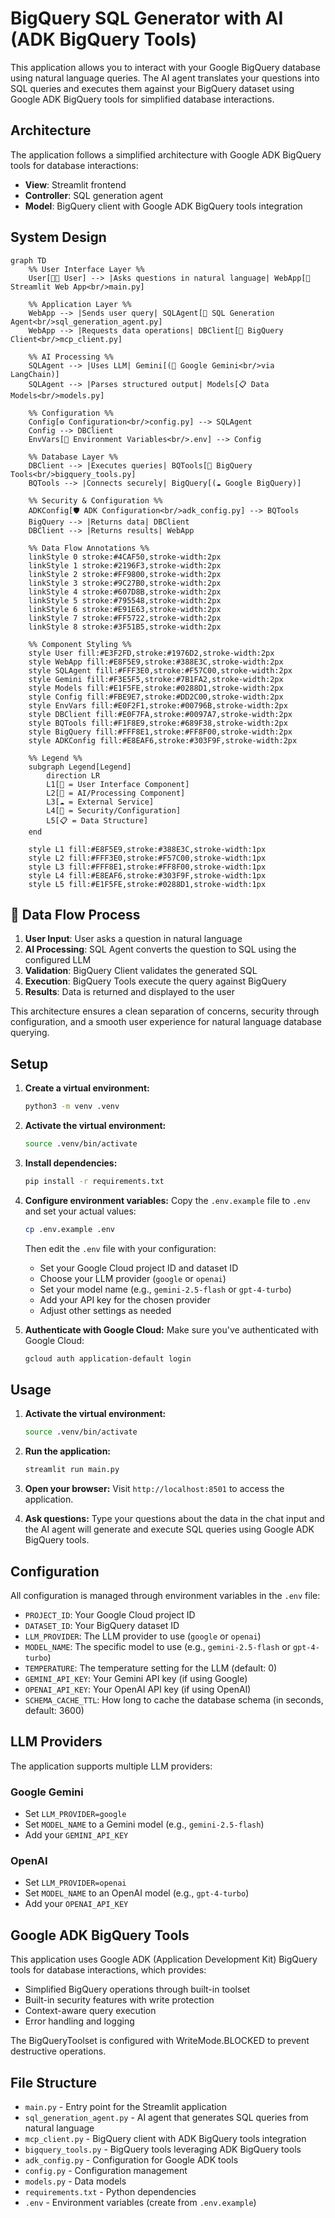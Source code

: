 # BigQuery SQL Generator with AI (ADK BigQuery Tools)

This application allows you to interact with your Google BigQuery database using natural language queries. The AI agent translates your questions into SQL queries and executes them against your BigQuery dataset using Google ADK BigQuery tools for simplified database interactions.

## Architecture

The application follows a simplified architecture with Google ADK BigQuery tools for database interactions:

- **View**: Streamlit frontend
- **Controller**: SQL generation agent
- **Model**: BigQuery client with Google ADK BigQuery tools integration

## System Design

```mermaid
graph TD
    %% User Interface Layer %%
    User[👨‍💼 User] --> |Asks questions in natural language| WebApp[📱 Streamlit Web App<br/>main.py]
    
    %% Application Layer %%
    WebApp --> |Sends user query| SQLAgent[🤖 SQL Generation Agent<br/>sql_generation_agent.py]
    WebApp --> |Requests data operations| DBClient[🔌 BigQuery Client<br/>mcp_client.py]
    
    %% AI Processing %%
    SQLAgent --> |Uses LLM| Gemini[(🧠 Google Gemini<br/>via LangChain)]
    SQLAgent --> |Parses structured output| Models[📋 Data Models<br/>models.py]
    
    %% Configuration %%
    Config[⚙️ Configuration<br/>config.py] --> SQLAgent
    Config --> DBClient
    EnvVars[🔑 Environment Variables<br/>.env] --> Config
    
    %% Database Layer %%
    DBClient --> |Executes queries| BQTools[🔧 BigQuery Tools<br/>bigquery_tools.py]
    BQTools --> |Connects securely| BigQuery[(☁️ Google BigQuery)]
    
    %% Security & Configuration %%
    ADKConfig[🛡️ ADK Configuration<br/>adk_config.py] --> BQTools
    BigQuery --> |Returns data| DBClient
    DBClient --> |Returns results| WebApp
    
    %% Data Flow Annotations %%
    linkStyle 0 stroke:#4CAF50,stroke-width:2px
    linkStyle 1 stroke:#2196F3,stroke-width:2px
    linkStyle 2 stroke:#FF9800,stroke-width:2px
    linkStyle 3 stroke:#9C27B0,stroke-width:2px
    linkStyle 4 stroke:#607D8B,stroke-width:2px
    linkStyle 5 stroke:#795548,stroke-width:2px
    linkStyle 6 stroke:#E91E63,stroke-width:2px
    linkStyle 7 stroke:#FF5722,stroke-width:2px
    linkStyle 8 stroke:#3F51B5,stroke-width:2px
    
    %% Component Styling %%
    style User fill:#E3F2FD,stroke:#1976D2,stroke-width:2px
    style WebApp fill:#E8F5E9,stroke:#388E3C,stroke-width:2px
    style SQLAgent fill:#FFF3E0,stroke:#F57C00,stroke-width:2px
    style Gemini fill:#F3E5F5,stroke:#7B1FA2,stroke-width:2px
    style Models fill:#E1F5FE,stroke:#0288D1,stroke-width:2px
    style Config fill:#FBE9E7,stroke:#DD2C00,stroke-width:2px
    style EnvVars fill:#E0F2F1,stroke:#00796B,stroke-width:2px
    style DBClient fill:#E0F7FA,stroke:#0097A7,stroke-width:2px
    style BQTools fill:#F1F8E9,stroke:#689F38,stroke-width:2px
    style BigQuery fill:#FFF8E1,stroke:#FF8F00,stroke-width:2px
    style ADKConfig fill:#E8EAF6,stroke:#303F9F,stroke-width:2px
    
    %% Legend %%
    subgraph Legend[Legend]
        direction LR
        L1[📱 = User Interface Component]
        L2[🤖 = AI/Processing Component]
        L3[☁️ = External Service]
        L4[🔐 = Security/Configuration]
        L5[📋 = Data Structure]
    end
    
    style L1 fill:#E8F5E9,stroke:#388E3C,stroke-width:1px
    style L2 fill:#FFF3E0,stroke:#F57C00,stroke-width:1px
    style L3 fill:#FFF8E1,stroke:#FF8F00,stroke-width:1px
    style L4 fill:#E8EAF6,stroke:#303F9F,stroke-width:1px
    style L5 fill:#E1F5FE,stroke:#0288D1,stroke-width:1px
```

## 🔄 Data Flow Process

1. **User Input**: User asks a question in natural language
2. **AI Processing**: SQL Agent converts the question to SQL using the configured LLM
3. **Validation**: BigQuery Client validates the generated SQL
4. **Execution**: BigQuery Tools execute the query against BigQuery
5. **Results**: Data is returned and displayed to the user

This architecture ensures a clean separation of concerns, security through configuration, and a smooth user experience for natural language database querying.

## Setup

1. **Create a virtual environment:**
   ```bash
   python3 -m venv .venv
   ```

2. **Activate the virtual environment:**
   ```bash
   source .venv/bin/activate
   ```

3. **Install dependencies:**
   ```bash
   pip install -r requirements.txt
   ```

4. **Configure environment variables:**
   Copy the `.env.example` file to `.env` and set your actual values:
   ```bash
   cp .env.example .env
   ```
   
   Then edit the `.env` file with your configuration:
   - Set your Google Cloud project ID and dataset ID
   - Choose your LLM provider (`google` or `openai`)
   - Set your model name (e.g., `gemini-2.5-flash` or `gpt-4-turbo`)
   - Add your API key for the chosen provider
   - Adjust other settings as needed

5. **Authenticate with Google Cloud:**
   Make sure you've authenticated with Google Cloud:
   ```bash
   gcloud auth application-default login
   ```

## Usage

1. **Activate the virtual environment:**
   ```bash
   source .venv/bin/activate
   ```

2. **Run the application:**
   ```bash
   streamlit run main.py
   ```

3. **Open your browser:**
   Visit `http://localhost:8501` to access the application.

4. **Ask questions:**
   Type your questions about the data in the chat input and the AI agent will generate and execute SQL queries using Google ADK BigQuery tools.

## Configuration

All configuration is managed through environment variables in the `.env` file:

- `PROJECT_ID`: Your Google Cloud project ID
- `DATASET_ID`: Your BigQuery dataset ID
- `LLM_PROVIDER`: The LLM provider to use (`google` or `openai`)
- `MODEL_NAME`: The specific model to use (e.g., `gemini-2.5-flash` or `gpt-4-turbo`)
- `TEMPERATURE`: The temperature setting for the LLM (default: 0)
- `GEMINI_API_KEY`: Your Gemini API key (if using Google)
- `OPENAI_API_KEY`: Your OpenAI API key (if using OpenAI)
- `SCHEMA_CACHE_TTL`: How long to cache the database schema (in seconds, default: 3600)

## LLM Providers

The application supports multiple LLM providers:

### Google Gemini
- Set `LLM_PROVIDER=google`
- Set `MODEL_NAME` to a Gemini model (e.g., `gemini-2.5-flash`)
- Add your `GEMINI_API_KEY`

### OpenAI
- Set `LLM_PROVIDER=openai`
- Set `MODEL_NAME` to an OpenAI model (e.g., `gpt-4-turbo`)
- Add your `OPENAI_API_KEY`

## Google ADK BigQuery Tools

This application uses Google ADK (Application Development Kit) BigQuery tools for database interactions, which provides:

- Simplified BigQuery operations through built-in toolset
- Built-in security features with write protection
- Context-aware query execution
- Error handling and logging

The BigQueryToolset is configured with WriteMode.BLOCKED to prevent destructive operations.

## File Structure

- `main.py` - Entry point for the Streamlit application
- `sql_generation_agent.py` - AI agent that generates SQL queries from natural language
- `mcp_client.py` - BigQuery client with ADK BigQuery tools integration
- `bigquery_tools.py` - BigQuery tools leveraging ADK BigQuery tools
- `adk_config.py` - Configuration for Google ADK tools
- `config.py` - Configuration management
- `models.py` - Data models
- `requirements.txt` - Python dependencies
- `.env` - Environment variables (create from `.env.example`)